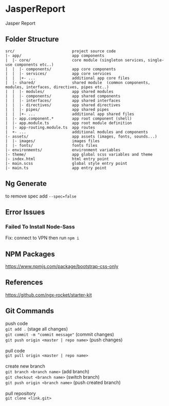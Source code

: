 # JasperReport

Jasper Report

## Folder Structure
```
src/                         project source code 
|- app/                      app components 
|  |- core/                  core module (singleton services, single-use components etc..) 
|  |  |- components/         app core components 
|  |  |- services/           app core services 
|  |  |+- ...                additional app core files 
|  |- shared/                shared module  (common components, modules, interfaces, directives, pipes etc..) 
|  |  |- modules/            app shared modules 
|  |  |- components/         app shared components 
|  |  |- interfaces/         app shared interfaces 
|  |  |- directives/         app shared directives 
|  |  |- pipes/              app shared pipes 
|  |  |+- ...                additional app shared files 
|  |- app.component.*        app root component (shell) 
|  |- app.module.ts          app root module definition 
|  |- app-routing.module.ts  app routes 
|  +- ...                    additional modules and components 
|- assets/                   app assets (images, fonts, sounds...) 
|  |- images/                images files 
|  |- fonts/                 fonts files 
|- environments/             environment variables 
|- theme/                    app global scss variables and theme 
|- index.html                html entry point 
|- main.scss                 global style entry point
|- main.ts                   app entry point 
```

## Ng Generate

to remove spec add `--spec=false`

## Error Issues

### Failed To Install Node-Sass
Fix: connect to VPN then run `npm i`

## NPM Packages

https://www.npmjs.com/package/bootstrap-css-only

## References
https://github.com/ngx-rocket/starter-kit

## Git Commands

push code <br>
`git add .` (stage all changes) <br>
`git commit -m "commit message"` (commit changes) <br>
`git push origin <master | repo name>` (push changes) <br>
<br>
pull code <br>
`git pull origin <master | repo name>` <br>
<br>
create new branch <br>
`git branch <branch name>` (add branch) <br>
`git checkout <branch name>` (switch branch) <br>
`git push origin <branch name>` (push created branch) <br>
<br>
pull repository <br>
`git clone <link.git>`


